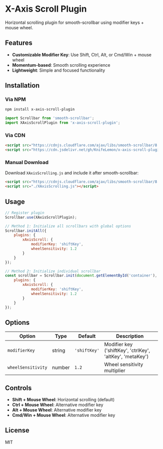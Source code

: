 # X-Axis Scroll Plugin

Horizontal scrolling plugin for smooth-scrollbar using modifier keys + mouse wheel.

## Features

- **Customizable Modifier Key**: Use Shift, Ctrl, Alt, or Cmd/Win + mouse wheel
- **Momentum-based**: Smooth scrolling experience
- **Lightweight**: Simple and focused functionality

## Installation

### Via NPM

```bash
npm install x-axis-scroll-plugin
```

```javascript
import Scrollbar from 'smooth-scrollbar';
import XAxisScrollPlugin from 'x-axis-scroll-plugin';
```

### Via CDN

```html
<script src="https://cdnjs.cloudflare.com/ajax/libs/smooth-scrollbar/8.8.4/smooth-scrollbar.min.js"></script>
<script src="https://cdn.jsdelivr.net/gh/KnifeLemon/x-axis-scroll-plugin@main/XAxisScrolling.js"></script>
```

### Manual Download

Download `XAxisScrolling.js` and include it after smooth-scrollbar:

```html
<script src="https://cdnjs.cloudflare.com/ajax/libs/smooth-scrollbar/8.8.4/smooth-scrollbar.min.js"></script>
<script src="./XAxisScrolling.js"></script>
```

## Usage

```javascript
// Register plugin
Scrollbar.use(XAxisScrollPlugin);

// Method 1: Initialize all scrollbars with global options
Scrollbar.initAll({
    plugins: {
        xAxisScroll: {
            modifierKey: 'shiftKey',
            wheelSensitivity: 1.2
        }
    }
});

// Method 2: Initialize individual scrollbar
const scrollbar = Scrollbar.init(document.getElementById('container'), {
    plugins: {
        xAxisScroll: {
            modifierKey: 'shiftKey',
            wheelSensitivity: 1.2
        }
    }
});
```

## Options

| Option | Type | Default | Description |
|--------|------|---------|-------------|
| `modifierKey` | string | `'shiftKey'` | Modifier key ('shiftKey', 'ctrlKey', 'altKey', 'metaKey') |
| `wheelSensitivity` | number | `1.2` | Wheel sensitivity multiplier |

## Controls

- **Shift + Mouse Wheel**: Horizontal scrolling (default)
- **Ctrl + Mouse Wheel**: Alternative modifier key
- **Alt + Mouse Wheel**: Alternative modifier key  
- **Cmd/Win + Mouse Wheel**: Alternative modifier key

## License

MIT